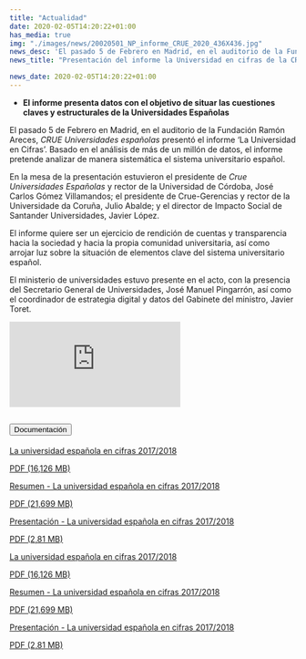 ```yaml
---
title: "Actualidad"
date: 2020-02-05T14:20:22+01:00
has_media: true
img: "./images/news/20020501_NP_informe_CRUE_2020_436X436.jpg"
news_desc: 'El pasado 5 de Febrero en Madrid, en el auditorio de la Fundación Ramón Areces, CRUE Universidades españolas presentó el informe "La Universidad en Cifras".<b>Este contenido incluye:</b><i class="fa-solid fa-file-video"></i><i class="fal fa-file-</a><i class="fas fa-external-link-alt"></i> </a><i class="fas fa-external-link-alt"></i>_icon"></i>'
news_title: "Presentación del informe la Universidad en cifras de la CRUE"

news_date: 2020-02-05T14:20:22+01:00
---
```

<ul>
<li><b>El informe presenta datos con el objetivo de situar las cuestiones claves y estructurales de la Universidades Españolas</b></li>
</ul>
<p>El pasado 5 de Febrero en Madrid, en el auditorio de la Fundación Ramón Areces,<span>&nbsp;</span><em>CRUE Universidades españolas</em><span>&nbsp;</span>presentó el informe &lsquo;La Universidad en Cifras&rsquo;. Basado en el análisis de más de un millón de datos, el informe pretende analizar de manera sistemática el sistema universitario español.</p>
<p>En la mesa de la presentación estuvieron el presidente de<span>&nbsp;</span><em>Crue Universidades Españolas</em><span>&nbsp;</span>y rector de la Universidad de Córdoba, José Carlos Gómez Villamandos; el presidente de Crue-Gerencias y rector de la Universidade da Coruña, Julio Abalde; y el director de Impacto Social de Santander Universidades, Javier López.</p>
<p>El informe quiere ser un ejercicio de rendición de cuentas y transparencia hacia la sociedad y hacia la propia comunidad universitaria, así como arrojar luz sobre la situación de elementos clave del sistema universitario español.</p>
<p>El ministerio de universidades estuvo presente en el acto, con la presencia del Secretario General de Universidades, José Manuel Pingarrón, así como el coordinador de estrategia digital y datos del Gabinete del ministro, Javier Toret.</p>
    <section>
      <article>
          <div class="container">
              <div class="row">
                  <div class="col-12 my-4">
                    <div class="ratio ratio-16x9">
                        <iframe src="https://www.youtube.com/embed/CIMXd_Pp5dA" title="YouTube video player" frameborder="0" allow="accelerometer; autoplay; clipboard-write; encrypted-media; gyroscope; picture-in-picture" allowfullscreen></iframe>
                      </div>
                  </div>
              </div>
          </div>
      </article>
    </section>
<section>
    <article>
        <div class="container">
            <div class="row my-45 justify-content-md-center">
                <div class="col-md-10 content_collapse">
                    <div class="accordion accordion_alt" id="accordeonAlt">
                        <div class="accordion-item">
                            <h2 class="accordion-header" id="accordionAltHeading2">
                                <button class="accordion-button expanded" type="button" data-bs-toggle="collapse" data-bs-target="#accordionAlt2" aria-expanded="false" aria-controls="accordionAlt2">
                                    <span class="icon"><i class="fas fa-file-pdf"></i></span>Documentación
                                </button>
                            </h2>
                            <div id="accordionAlt2" class="accordion-collapse collapse show" aria-labelledby="accordionAltHeading2">
                                <div class="accordion-body">
                                    <div id="section_link">
                                        <div class="container-fluid sp">
                                            <div class="row w-100">
                                                <div class="col-lg-12 cards_download_cnt">
                                                    <div class="row jcc_mobile">
                                                        <div class="download_card">
                                                            <a class="card flex-column" href="{{<siteurl>}}documentos/pdf/news/CRUE_UEC_2017-2018.pdf" target="_blank">
                                                                <div class="card-header">
                                                                    <i class="fal fa-download"></i>
                                                                </div>
                                                                <div class="card-body">
                                                                    <p class="text_body">La universidad española en cifras 2017/2018</p>
                                                                    <p class="text_file">
                                                                        <i class="fal fa-file-pdf pdf_icon text-danger"></i> PDF (16,126 MB)
                                                                    </p>
                                                                </div>
                                                            </a>
                                                        </div>
														<div class="download_card">
                                                            <a class="card flex-column" href="{{<siteurl>}}documentos/pdf/news/Resumen_Ejecutivo_CRUE_UEC_2017-2018.pdf" target="_blank">
                                                                <div class="card-header">
                                                                    <i class="fal fa-download"></i>
                                                                </div>
                                                                <div class="card-body">
                                                                    <p class="text_body">Resumen - La universidad española en cifras 2017/2018</p>
                                                                    <p class="text_file">
                                                                        <i class="fal fa-file-pdf pdf_icon text-danger"></i> PDF (21,699 MB)
                                                                    </p>
                                                                </div>
                                                            </a>
                                                        </div>
														<div class="download_card">
                                                            <a class="card flex-column" href="{{<siteurl>}}documentos/pdf/news/Presentacion_CRUE_UEC_2017-2018.pdf" target="_blank">
                                                                <div class="card-header">
                                                                    <i class="fal fa-download"></i>
                                                                </div>
                                                                <div class="card-body">
                                                                    <p class="text_body">Presentación - La universidad española en cifras 2017/2018</p>
                                                                    <p class="text_file">
                                                                        <i class="fal fa-file-pdf pdf_icon text-danger"></i> PDF (2,81 MB)
                                                                    </p>
                                                                </div>
                                                            </a>
                                                        </div>
                                                    </div>
                                                </div>
                                                <!-- MOBILE VERSION WITH SLIDER -->
                                                <div class="col-12" id="section_box_download_card_slider">
                                                    <div class="swiper" id="slider_download_archive">
                                                        <div class="swiper-wrapper">
                                                        <div class="swiper-slide">
                                                            <div class="download_card">
                                                                <a class="card" href="{{<siteurl>}}documentos/pdf/news/CRUE_UEC_2017-2018.pdf" target="_blank">
                                                                    <div class="card-header">
                                                                        <i class="fal fa-download"></i>
                                                                    </div>
                                                                    <div class="card-body">
                                                                        <p class="text_body">La universidad española en cifras 2017/2018</p>
                                                                        <p class="text_file">
                                                                            <i class="fal fa-file-pdf pdf_icon text-danger"></i> PDF (16,126 MB)
                                                                        </p>
                                                                    </div>
                                                                </a>
                                                            </div>
                                                        </div>
                                                        <div class="swiper-slide">
															<div class="download_card">
                                                                <a class="card" href="{{<siteurl>}}documentos/pdf/news/Resumen_Ejecutivo_CRUE_UEC_2017-2018.pdf" target="_blank">
                                                                    <div class="card-header">
                                                                        <i class="fal fa-download"></i>
                                                                    </div>
                                                                    <div class="card-body">
                                                                        <p class="text_body">Resumen - La universidad española en cifras 2017/2018</p>
                                                                        <p class="text_file">
                                                                            <i class="fal fa-file-pdf pdf_icon text-danger"></i> PDF (21,699 MB)
                                                                        </p>
                                                                    </div>
                                                                </a>
                                                            </div>
                                                        </div>
                                                        <div class="swiper-slide">
															<div class="download_card">
                                                                <a class="card" href="{{<siteurl>}}documentos/pdf/news/Presentacion_CRUE_UEC_2017-2018.pdf" target="_blank">
                                                                    <div class="card-header">
                                                                        <i class="fal fa-download"></i>
                                                                    </div>
                                                                    <div class="card-body">
                                                                        <p class="text_body">Presentación - La universidad española en cifras 2017/2018</p>
                                                                        <p class="text_file">
                                                                            <i class="fal fa-file-pdf pdf_icon text-danger"></i> PDF (2,81 MB)
                                                                        </p>
                                                                    </div>
                                                                </a>
                                                            </div>
                                                        </div>
                                                        </div>
                                                        <div class="swiper-pagination"></div>
                                                    </div>
                                                </div>
                                            </div>
                                        </div>
                                    </div>
                                </div>
                            </div>
                        </div>
                    </div>
                </div>
            </div>
        </div>
    </article> 
</section>